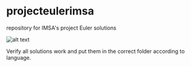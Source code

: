 # projecteulerimsa
repository for IMSA's project Euler solutions

![alt text](https://www.google.com/url?sa=i&rct=j&q=&esrc=s&source=images&cd=&cad=rja&uact=8&ved=0ahUKEwiLlriZ4ofXAhVF32MKHa68An4QjRwIBw&url=https%3A%2F%2Fvisual.ly%2Fblog%2Fproject-euler-sprint-write-code-math-make-friends%2F&psig=AOvVaw3EEpsrRUk_ylRhELcaJhtz&ust=1508883226217038)

Verify all solutions work and put them in the correct folder according to language.

